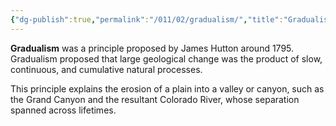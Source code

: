 ```yaml
---
{"dg-publish":true,"permalink":"/011/02/gradualism/","title":"Gradualism","tags":["BIOL422"],"noteIcon":"1","created":"2024-09-26T13:45:04.088-07:00","updated":"2024-09-26T15:18:45.922-07:00"}
---
```


**Gradualism** was a principle proposed by James Hutton around 1795. Gradualism proposed that large geological change was the product of slow, continuous, and cumulative natural processes.

This principle explains the erosion of a plain into a valley or canyon, such as the Grand Canyon and the resultant Colorado River, whose separation spanned across lifetimes.